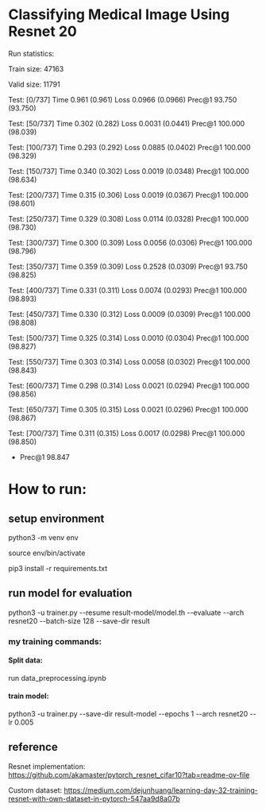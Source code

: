 # Classifying Medical Image Using Resnet 20

Run statistics: 

Train size: 47163

Valid size: 11791

Test: [0/737]   Time 0.961 (0.961)      Loss 0.0966 (0.0966)    Prec@1 93.750 (93.750)

Test: [50/737]  Time 0.302 (0.282)      Loss 0.0031 (0.0441)    Prec@1 100.000 (98.039)

Test: [100/737] Time 0.293 (0.292)      Loss 0.0885 (0.0402)    Prec@1 100.000 (98.329)

Test: [150/737] Time 0.340 (0.302)      Loss 0.0019 (0.0348)    Prec@1 100.000 (98.634)

Test: [200/737] Time 0.315 (0.306)      Loss 0.0019 (0.0367)    Prec@1 100.000 (98.601)

Test: [250/737] Time 0.329 (0.308)      Loss 0.0114 (0.0328)    Prec@1 100.000 (98.730)

Test: [300/737] Time 0.300 (0.309)      Loss 0.0056 (0.0306)    Prec@1 100.000 (98.796)

Test: [350/737] Time 0.359 (0.309)      Loss 0.2528 (0.0309)    Prec@1 93.750 (98.825)

Test: [400/737] Time 0.331 (0.311)      Loss 0.0074 (0.0293)    Prec@1 100.000 (98.893)

Test: [450/737] Time 0.330 (0.312)      Loss 0.0009 (0.0309)    Prec@1 100.000 (98.808)

Test: [500/737] Time 0.325 (0.314)      Loss 0.0010 (0.0304)    Prec@1 100.000 (98.827)

Test: [550/737] Time 0.303 (0.314)      Loss 0.0058 (0.0302)    Prec@1 100.000 (98.843)

Test: [600/737] Time 0.298 (0.314)      Loss 0.0021 (0.0294)    Prec@1 100.000 (98.856)

Test: [650/737] Time 0.305 (0.315)      Loss 0.0021 (0.0296)    Prec@1 100.000 (98.867)

Test: [700/737] Time 0.311 (0.315)      Loss 0.0017 (0.0298)    Prec@1 100.000 (98.850)

 * Prec@1 98.847
 

# How to run: 

## setup environment

python3 -m venv env

source env/bin/activate

pip3 install -r requirements.txt

## run model for evaluation

python3 -u trainer.py --resume result-model/model.th --evaluate --arch resnet20 --batch-size 128 --save-dir result


### my training commands: 

#### Split data:

run data_preprocessing.ipynb
#### train model:

python3 -u trainer.py --save-dir result-model --epochs 1 --arch resnet20 --lr 0.005


## reference
Resnet implementation: https://github.com/akamaster/pytorch_resnet_cifar10?tab=readme-ov-file 

Custom dataset: https://medium.com/dejunhuang/learning-day-32-training-resnet-with-own-dataset-in-pytorch-547aa9d8a07b 
